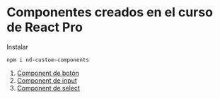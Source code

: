 # Componentes creados en el curso de React Pro

Instalar

```
npm i nd-custom-components
```

1. [Component de botón](#boton)
2. [Component de input](#input)
3. [Component de select](#select)